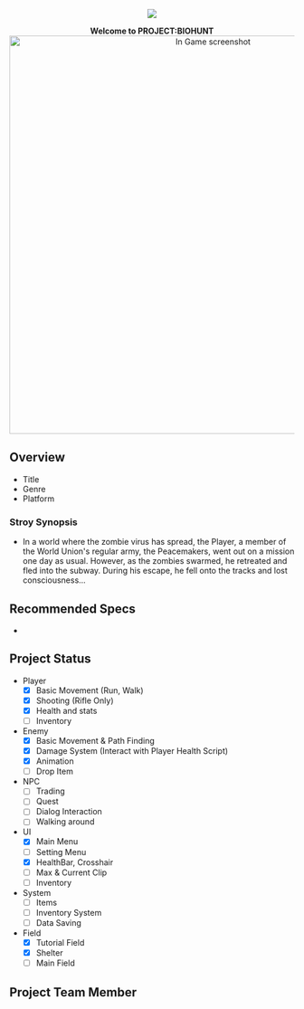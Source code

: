 <p align="center">
  <img src=/>

<p align="center">
  <strong>Welcome to PROJECT:BIOHUNT</strong>

  <img width="704" alt="In Game screenshot" src="">
</p>

## Overview

- Title
- Genre
- Platform

### Stroy Synopsis

- In a world where the zombie virus has spread, the Player, a member of the World Union's regular army, the Peacemakers, went out on a mission one day as usual. However, as the zombies swarmed, he retreated and fled into the subway. During his escape, he fell onto the tracks and lost consciousness...

## Recommended Specs

-

## Project Status

- Player
  - [x] Basic Movement (Run, Walk)
  - [x] Shooting (Rifle Only)
  - [x] Health and stats
  - [ ] Inventory
- Enemy
  - [x] Basic Movement & Path Finding
  - [x] Damage System (Interact with Player Health Script)
  - [x] Animation
  - [ ] Drop Item
- NPC
  - [ ] Trading
  - [ ] Quest
  - [ ] Dialog Interaction
  - [ ] Walking around
- UI
  - [x] Main Menu
  - [ ] Setting Menu
  - [x] HealthBar, Crosshair
  - [ ] Max & Current Clip
  - [ ] Inventory
- System
  - [ ] Items
  - [ ] Inventory System
  - [ ] Data Saving
- Field
  - [x] Tutorial Field
  - [x] Shelter
  - [ ] Main Field

## Project Team Member
